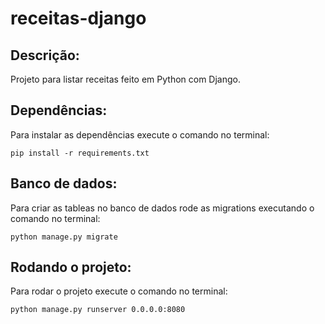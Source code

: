 # receitas-django
Descrição:
----------
Projeto para listar receitas feito em Python com Django.

Dependências:
-------------
Para instalar as dependências execute o comando no terminal:
```shell script
pip install -r requirements.txt
```

Banco de dados:
---------------
Para criar as tableas no banco de dados rode as migrations executando o comando no terminal:
```shell script
python manage.py migrate
```

Rodando o projeto:
------------------
Para rodar o projeto execute o comando no terminal: 
```shell script
python manage.py runserver 0.0.0.0:8080
```
